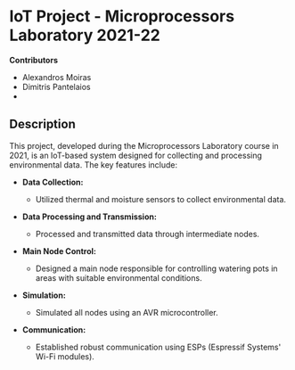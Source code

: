 # IoT Project - Microprocessors Laboratory 2021-22

**Contributors** 
- Alexandros Moiras
- Dimitris Pantelaios
- 
## Description

This project, developed during the Microprocessors Laboratory course in 2021, is an IoT-based system designed for collecting and processing environmental data. The key features include:

- **Data Collection:**
  - Utilized thermal and moisture sensors to collect environmental data.

- **Data Processing and Transmission:**
  - Processed and transmitted data through intermediate nodes.

- **Main Node Control:**
  - Designed a main node responsible for controlling watering pots in areas with suitable environmental conditions.

- **Simulation:**
  - Simulated all nodes using an AVR microcontroller.

- **Communication:**
  - Established robust communication using ESPs (Espressif Systems' Wi-Fi modules).
